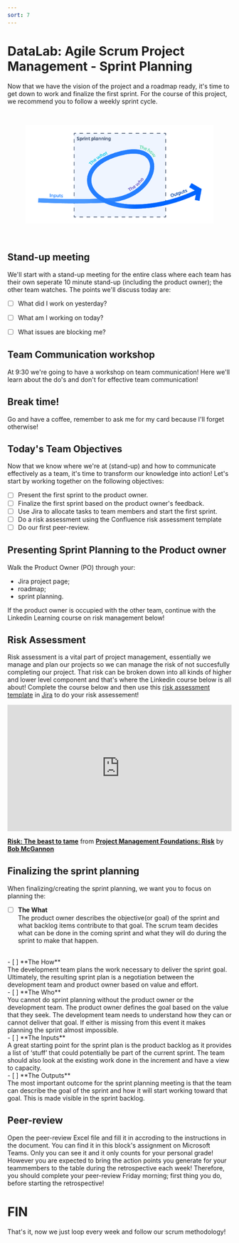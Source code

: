 ```yaml
---
sort: 7
---
```


# DataLab: Agile Scrum Project Management - Sprint Planning

Now that we have the vision of the project and a roadmap ready, it's time
to get down to work and finalize the first sprint. For the course of this project,
we recommend you to follow a weekly sprint cycle.

<br>
<figure>
      <img src=".\assets\sp.PNG" />
</figure>
<br>

## Stand-up meeting
We'll start with a stand-up meeting for the entire class where each team has their own seperate 10 minute stand-up (including the product owner); the other team watches. The points we'll discuss today are:
- [ ] What did I work on yesterday?
- [ ] What am I working on today?
- [ ] What issues are blocking me?


## Team Communication workshop
At 9:30 we're going to have a workshop on team communication! Here we'll learn about the do's and don't for effective team communication!


## Break time!
Go and have a coffee, remember to ask me for my card because I'll forget otherwise!

## Today's Team Objectives
Now that we know where we're at (stand-up) and how to communicate effectively as a team, it's time to transform our knowledge into action! Let's start by working together on the following objectives:
- [ ] Present the first sprint to the product owner.
- [ ] Finalize the first sprint based on the product owner's feedback.
- [ ] Use Jira to allocate tasks to team members and start the first sprint.
- [ ] Do a risk assessment using the Confluence risk assessment template
- [ ] Do our first peer-review.

## Presenting Sprint Planning to the Product owner
Walk the Product Owner (PO) through your:
- Jira project page;
- roadmap;
- sprint planning.

If the product owner is occupied with the other team, continue with the Linkedin Learning course on risk management below!

## Risk Assessment
Risk assessment is a vital part of project management, essentially we manage and plan our projects so we can manage the risk of not succesfully completing our project. That risk can be broken down into all kinds of higher and lower level component and that's where the Linkedin course below is all about! Complete the course below and then use this [risk assessment template](https://www.atlassian.com/software/confluence/templates/risk-assessment) in [Jira](https://adsai.atlassian.net/wiki/home) to do your risk assessement!

<div style="position:relative;height:0;padding-bottom:56.25%"><iframe width="640" height="360" src="https://www.linkedin.com/learning/embed/project-management-foundations-risk-3/risk-the-beast-to-tame?autoplay=false&claim=AQE52_K6IoIJ2QAAAYBvwComNKMMuMPcd2VO2ECHtTqmE824PxYWEEYFvj5NNa9QGlanndKFRrqyQltjjNNNaTaWnKo44DlDLUvQQHqrn4A1c9zfMnnwfOZpJKwt3HGXODrTRadarNFUylxwUyuLG0Q1RCMRyfmWlWoUiDdLUBBspOq7J8Ffmwygd0m-YKxrwLCsMIdfQFzQKCbHn_2U54fwbHVbJkDaOCwUgappxdAFg7TsopDXikI02ohH08v4FFRo4DybkgfTQZlTY7ekQP3KzLzEGSjsEdF0Ft18nQ47Z7V6HyvThDBFiEAsWKnMPhGmQaavwT5GPOw8aqIrZD2lSbZ8vqSysf6cXLa37XB4rPWUX6fMaidTf_1gl6SxhegOBGgD7HF0ieNPozbOCXHs_Ol--OOvBq7AqxNXjTJn9A3zw5Ub640LfQis3Nrx2XMSYVbbYSvDFnAaxK8lGCsYL2eLtZJ7Uwxz3bJXP5ni7AFG7xryN06L0rag24OA7hvIpdksvpGS5MTApHbx2ozQXLhdAaz7eAX7V0Q3qoeTNoNLSZgSr6iDY4P13xCAg0yi_vd13MkM_Ovk2FKNlAArBFhQaIUM4AfCxjr6yCNHDaFInZwJpBF7pEFYR21nh0sSV9jUa1sizHFuM8Ucjo_Z9w8y9vjHJlp2d46n796T_EHBhjLTlr2lraHvtT-kgHJh9z45EKKrtV1UBPMzjhuXjGpdFYO8FQ0HV0ZbjQeYDKUr&lipi=urn%3Ali%3Apage%3Ad_learning_content%3B2l6fBfcGS1iEw1CmaFieMw%3D%3D&licu" mozallowfullscreen="true" webkitallowfullscreen="true" allowfullscreen="true" frameborder="0" style="position:absolute;width:100%;height:100%;left:0"></iframe></div><p><strong><a href="https://www.linkedin.com/learning/project-management-foundations-risk-3/risk-the-beast-to-tame?trk=embed_lil">Risk: The beast to tame</a></strong> from <strong><a href="https://www.linkedin.com/learning/project-management-foundations-risk-3?trk=embed_lil">Project Management Foundations: Risk</a></strong> by <strong><a href="https://www.linkedin.com/learning/instructors/bob-mcgannon?trk=embed_lil">Bob McGannon</a></strong></p>

## Finalizing the sprint planning
When finalizing/creating the sprint planning, we want you to focus on planning the:

- [ ] **The What** <br>
  The product owner describes the objective(or goal) of the sprint and what
  backlog items contribute to that goal. The scrum team decides what can be done
  in the coming sprint and what they will do during the sprint to make that happen.
<br>
- [ ] **The How** <br>
  The development team plans the work necessary to deliver the sprint goal.
  Ultimately, the resulting sprint plan is a negotiation between the
  development team and product owner based on value and effort.
<br>
- [ ] **The Who** <br>
  You cannot do sprint planning without the product owner or the development
  team. The product owner defines the goal based on the value that they seek.
  The development team needs to understand how they can or cannot deliver that
   goal. If either is missing from this event it makes planning the sprint almost
    impossible.
<br>
- [ ] **The Inputs**<br>
  A great starting point for the sprint plan is the product backlog as it
  provides a list of ‘stuff’ that could potentially be part of the current
  sprint. The team should also look at the existing work done in the
  increment and have a view to capacity.
<br>
- [ ] **The Outputs**<br>
  The most important outcome for the sprint planning meeting is
  that the team can describe the goal of the sprint and how it will
  start working toward that goal. This is made visible in the sprint backlog.

## Peer-review
Open the peer-review Excel file and fill it in accroding to the instructions in the document. You can find it in this block's assignment on Microsoft Teams. Only you can see it and it only counts for your personal grade! However you are expected to bring the action points you generate for your teammembers to the table during the retrospective each week! Therefore, you should complete your peer-review Friday morning; first thing you do, before starting the retrospective!

# FIN
That's it, now we just loop every week and follow our scrum methodology!
